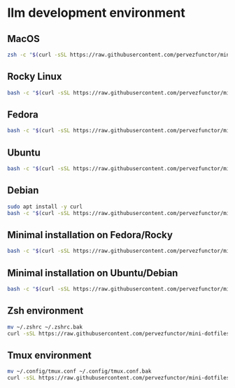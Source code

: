 # Ilm development environment

## MacOS

```bash
zsh -c "$(curl -sSL https://raw.githubusercontent.com/pervezfunctor/mini-dotfiles/master/installers/macos/desktop)"
```

## Rocky Linux

```bash
bash -c "$(curl -sSL https://raw.githubusercontent.com/pervezfunctor/mini-dotfiles/master/installers/dnf/rocky)"
```

## Fedora

```bash
bash -c "$(curl -sSL https://raw.githubusercontent.com/pervezfunctor/mini-dotfiles/master/installers/dnf/fedora)"
```

## Ubuntu

```bash
bash -c "$(curl -sSL https://raw.githubusercontent.com/pervezfunctor/mini-dotfiles/master/installers/apt/ubuntu)"
```

## Debian

```bash
sudo apt install -y curl
bash -c "$(curl -sSL https://raw.githubusercontent.com/pervezfunctor/mini-dotfiles/master/installers/apt/debian)"
```

## Minimal installation on Fedora/Rocky

```bash
bash -c "$(curl -sSL https://raw.githubusercontent.com/pervezfunctor/mini-dotfiles/master/installers/dnf/min)"
```

## Minimal installation on Ubuntu/Debian

```bash
bash -c "$(curl -sSL https://raw.githubusercontent.com/pervezfunctor/mini-dotfiles/master/installers/apt/min)"
```

## Zsh environment

```bash
mv ~/.zshrc ~/.zshrc.bak
curl -sSL https://raw.githubusercontent.com/pervezfunctor/mini-dotfiles/master/configs/zshrc > ~/.zshrc
```

## Tmux environment

```bash
mv ~/.config/tmux.conf ~/.config/tmux.conf.bak
curl -sSL https://raw.githubusercontent.com/pervezfunctor/mini-dotfiles/master/configs/tmux.conf > ~/.config/tmux.conf
```
